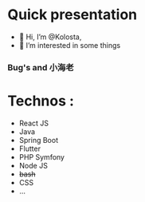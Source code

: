 # Quick presentation
- 👋 Hi, I’m @Kolosta,
- 👀 I’m interested in some things

### Bug's and 小海老

# Technos :
- React JS
- Java
- Spring Boot
- Flutter
- PHP Symfony
- Node JS
- ~~bash~~
- CSS
- ...
